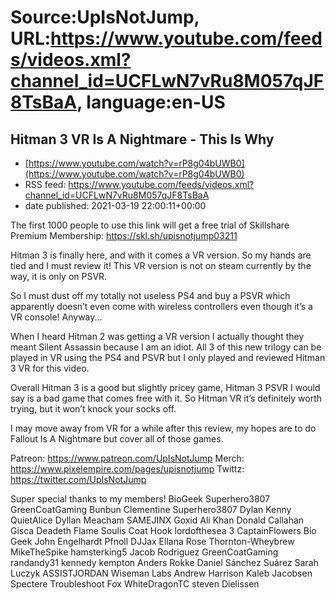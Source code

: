 # Source:UpIsNotJump, URL:https://www.youtube.com/feeds/videos.xml?channel_id=UCFLwN7vRu8M057qJF8TsBaA, language:en-US

## Hitman 3 VR Is A Nightmare - This Is Why
 - [https://www.youtube.com/watch?v=rP8g04bUWB0](https://www.youtube.com/watch?v=rP8g04bUWB0)
 - RSS feed: https://www.youtube.com/feeds/videos.xml?channel_id=UCFLwN7vRu8M057qJF8TsBaA
 - date published: 2021-03-19 22:00:11+00:00

The first 1000 people to use this link will get a free trial of Skillshare Premium Membership: https://skl.sh/upisnotjump03211

Hitman 3 is finally here, and with it comes a VR version. So my hands are tied and I must review it! This VR version is not on steam currently by the way, it is only on PSVR.

So I must dust off my totally not useless PS4 and buy a PSVR which apparently doesn’t even come with wireless controllers even though it’s a VR console! Anyway...

When I heard Hitman 2 was getting a VR version I actually thought they meant Silent Assassin because I am an idiot. All 3 of this new trilogy can be played in VR using the PS4 and PSVR but I only played and reviewed Hitman 3 VR for this video.

Overall Hitman 3 is a good but slightly pricey game, Hitman 3 PSVR I would say is a bad game that comes free with it. So Hitman VR it’s definitely worth trying, but it won’t knock your socks off. 

I may move away from VR for a while after this review, my hopes are to do Fallout Is A Nightmare but cover all of those games.

Patreon: https://www.patreon.com/UpIsNotJump
Merch: https://www.pixelempire.com/pages/upisnotjump
Twittz: https://twitter.com/UpIsNotJump

Super special thanks to my members!
BioGeek
Superhero3807
GreenCoatGaming
Bunbun
Clementine
Superhero3807
Dylan Kenny
QuietAlice
Dyllan Meacham
SAMEJINX
Goxid
Ali Khan
Donald Callahan
Gisca
Deadeth
Flame Soulis
Coat Hook
lordofthesea 3
CaptainFlowers
Bio Geek
John Engelhardt
Pfnoll
DJJax
Ellana Rose Thornton-Wheybrew
MikeTheSpike
hamsterking5
Jacob Rodriguez
GreenCoatGaming
randandy31
kennedy kempton
Anders Rokke
Daniel Sánchez Suárez
Sarah Luczyk
ASSISTJORDAN
Wiseman Labs
Andrew Harrison
Kaleb Jacobsen
Spectere
Troubleshoot Fox
WhiteDragonTC
steven Dielissen

